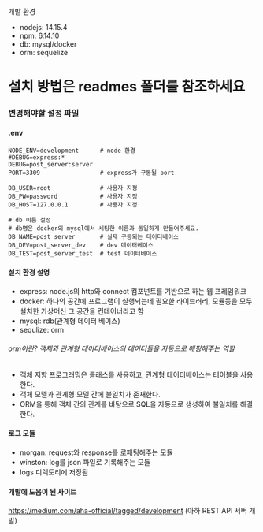 개발 환경
- nodejs: 14.15.4
- npm: 6.14.10
- db: mysql/docker
- orm: sequelize

# 설치 방법은 readmes 폴더를 참조하세요

### 변경해야할 설정 파일
#### .env
```
NODE_ENV=development      # node 환경
#DEBUG=express:*
DEBUG=post_server:server
PORT=3309                 # express가 구동될 port

DB_USER=root              # 사용자 지정
DB_PW=password            # 사용자 지정
DB_HOST=127.0.0.1         # 사용자 지정

# db 이름 설정
# db명은 docker의 mysql에서 세팅한 이름과 동일하게 만들어주세요.
DB_NAME=post_server       # 실제 구동되는 데이터베이스
DB_DEV=post_server_dev    # dev 데이터베이스
DB_TEST=post_server_test  # test 데이터베이스
```

#### 설치 환경 설명
- express: node.js의 http와 connect 컴포넌트를 기반으로 하는 웹 프레임워크
- docker: 하나의 공간에 프로그램이 실행되는데 필요한 라이브러리, 모듈등을 모두 설치한 가상머신
그 공간을 컨테이너라고 함
- mysql: rdb(관계형 데이터 베이스)
- sequlize: orm


###### orm이란? 객체와 관계형 데이터베이스의 데이터들을 자동으로 매핑해주는 역할
- 객체 지향 프로그래밍은 클래스를 사용하고, 관계형 데이터베이스는 테이블을 사용한다.
- 객체 모델과 관계형 모델 간에 불일치가 존재한다.
- ORM을 통해 객체 간의 관계를 바탕으로 SQL을 자동으로 생성하여 불일치를 해결한다.

#### 로그 모듈
- morgan: request와 response를 로패팅해주는 모듈
- winston: log를 json 파일로 기록해주는 모듈
- logs 디렉토리에 저장됨


#### 개발에 도움이 된 사이트
https://medium.com/aha-official/tagged/development (아하 REST API 서버 개발)